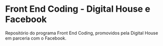 # Front End Coding - Digital House e Facebook
Repositório do programa Front End Coding, promovidos pela Digital House em parceria com o Facebook.
